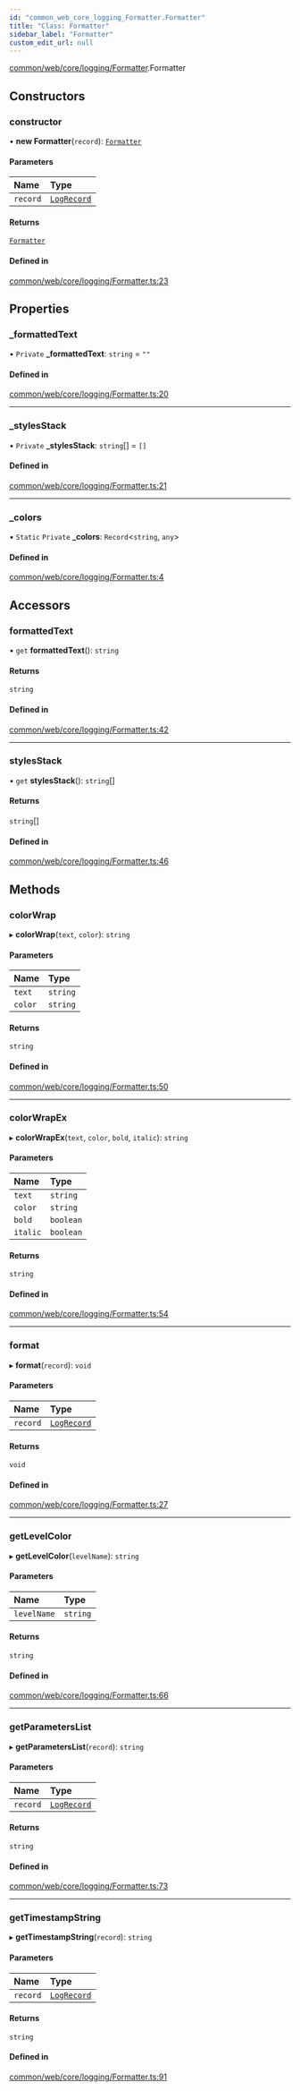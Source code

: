 ```yaml
---
id: "common_web_core_logging_Formatter.Formatter"
title: "Class: Formatter"
sidebar_label: "Formatter"
custom_edit_url: null
---
```


[common/web/core/logging/Formatter](../modules/common_web_core_logging_Formatter.md).Formatter

## Constructors

### constructor

• **new Formatter**(`record`): [`Formatter`](common_web_core_logging_Formatter.Formatter.md)

#### Parameters

| Name | Type |
| :------ | :------ |
| `record` | [`LogRecord`](common_web_core_logging_LogRecord.LogRecord.md) |

#### Returns

[`Formatter`](common_web_core_logging_Formatter.Formatter.md)

#### Defined in

[common/web/core/logging/Formatter.ts:23](https://github.com/Soroush9978/rds-ng/blob/165bdc6/src/common/web/core/logging/Formatter.ts#L23)

## Properties

### \_formattedText

• `Private` **\_formattedText**: `string` = `""`

#### Defined in

[common/web/core/logging/Formatter.ts:20](https://github.com/Soroush9978/rds-ng/blob/165bdc6/src/common/web/core/logging/Formatter.ts#L20)

___

### \_stylesStack

• `Private` **\_stylesStack**: `string`[] = `[]`

#### Defined in

[common/web/core/logging/Formatter.ts:21](https://github.com/Soroush9978/rds-ng/blob/165bdc6/src/common/web/core/logging/Formatter.ts#L21)

___

### \_colors

▪ `Static` `Private` **\_colors**: `Record`<`string`, `any`\>

#### Defined in

[common/web/core/logging/Formatter.ts:4](https://github.com/Soroush9978/rds-ng/blob/165bdc6/src/common/web/core/logging/Formatter.ts#L4)

## Accessors

### formattedText

• `get` **formattedText**(): `string`

#### Returns

`string`

#### Defined in

[common/web/core/logging/Formatter.ts:42](https://github.com/Soroush9978/rds-ng/blob/165bdc6/src/common/web/core/logging/Formatter.ts#L42)

___

### stylesStack

• `get` **stylesStack**(): `string`[]

#### Returns

`string`[]

#### Defined in

[common/web/core/logging/Formatter.ts:46](https://github.com/Soroush9978/rds-ng/blob/165bdc6/src/common/web/core/logging/Formatter.ts#L46)

## Methods

### colorWrap

▸ **colorWrap**(`text`, `color`): `string`

#### Parameters

| Name | Type |
| :------ | :------ |
| `text` | `string` |
| `color` | `string` |

#### Returns

`string`

#### Defined in

[common/web/core/logging/Formatter.ts:50](https://github.com/Soroush9978/rds-ng/blob/165bdc6/src/common/web/core/logging/Formatter.ts#L50)

___

### colorWrapEx

▸ **colorWrapEx**(`text`, `color`, `bold`, `italic`): `string`

#### Parameters

| Name | Type |
| :------ | :------ |
| `text` | `string` |
| `color` | `string` |
| `bold` | `boolean` |
| `italic` | `boolean` |

#### Returns

`string`

#### Defined in

[common/web/core/logging/Formatter.ts:54](https://github.com/Soroush9978/rds-ng/blob/165bdc6/src/common/web/core/logging/Formatter.ts#L54)

___

### format

▸ **format**(`record`): `void`

#### Parameters

| Name | Type |
| :------ | :------ |
| `record` | [`LogRecord`](common_web_core_logging_LogRecord.LogRecord.md) |

#### Returns

`void`

#### Defined in

[common/web/core/logging/Formatter.ts:27](https://github.com/Soroush9978/rds-ng/blob/165bdc6/src/common/web/core/logging/Formatter.ts#L27)

___

### getLevelColor

▸ **getLevelColor**(`levelName`): `string`

#### Parameters

| Name | Type |
| :------ | :------ |
| `levelName` | `string` |

#### Returns

`string`

#### Defined in

[common/web/core/logging/Formatter.ts:66](https://github.com/Soroush9978/rds-ng/blob/165bdc6/src/common/web/core/logging/Formatter.ts#L66)

___

### getParametersList

▸ **getParametersList**(`record`): `string`

#### Parameters

| Name | Type |
| :------ | :------ |
| `record` | [`LogRecord`](common_web_core_logging_LogRecord.LogRecord.md) |

#### Returns

`string`

#### Defined in

[common/web/core/logging/Formatter.ts:73](https://github.com/Soroush9978/rds-ng/blob/165bdc6/src/common/web/core/logging/Formatter.ts#L73)

___

### getTimestampString

▸ **getTimestampString**(`record`): `string`

#### Parameters

| Name | Type |
| :------ | :------ |
| `record` | [`LogRecord`](common_web_core_logging_LogRecord.LogRecord.md) |

#### Returns

`string`

#### Defined in

[common/web/core/logging/Formatter.ts:91](https://github.com/Soroush9978/rds-ng/blob/165bdc6/src/common/web/core/logging/Formatter.ts#L91)
